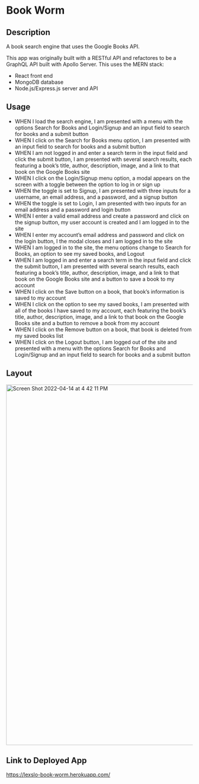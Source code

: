 # Book Worm

## Description
A book search engine that uses the Google Books API.

This app was originally built with a RESTful API and refactores to be a GraphQL API built with Apollo Server. This uses the MERN stack:

- React front end
- MongoDB database
- Node.js/Express.js server and API

## Usage
- WHEN I load the search engine, I am presented with a menu with the options Search for Books and Login/Signup and an input field to search for books and a submit button
- WHEN I click on the Search for Books menu option, I am presented with an input field to search for books and a submit button
- WHEN I am not logged in and enter a search term in the input field and click the submit button, I am presented with several search results, each featuring a book’s title, author, description, image, and a link to that book on the Google Books site
- WHEN I click on the Login/Signup menu option, a modal appears on the screen with a toggle between the option to log in or sign up
- WHEN the toggle is set to Signup, I am presented with three inputs for a username, an email address, and a password, and a signup button
- WHEN the toggle is set to Login, I am presented with two inputs for an email address and a password and login button
- WHEN I enter a valid email address and create a password and click on the signup button, my user account is created and I am logged in to the site
- WHEN I enter my account’s email address and password and click on the login button, I the modal closes and I am logged in to the site
- WHEN I am logged in to the site, the menu options change to Search for Books, an option to see my saved books, and Logout
- WHEN I am logged in and enter a search term in the input field and click the submit button, I am presented with several search results, each featuring a book’s title, author, description, image, and a link to that book on the Google Books site and a button to save a book to my account
- WHEN I click on the Save button on a book, that book’s information is saved to my account
- WHEN I click on the option to see my saved books, I am presented with all of the books I have saved to my account, each featuring the book’s title, author, description, image, and a link to that book on the Google Books site and a button to remove a book from my account
- WHEN I click on the Remove button on a book, that book is deleted from my saved books list
- WHEN I click on the Logout button, I am logged out of the site and presented with a menu with the options Search for Books and Login/Signup and an input field to search for books and a submit button  

## Layout
<img width="972" alt="Screen Shot 2022-04-14 at 4 42 11 PM" src="https://user-images.githubusercontent.com/92759824/163497373-67de059e-a29c-445c-9aee-021c8df1237f.png">

## Link to Deployed App
https://lexslo-book-worm.herokuapp.com/
